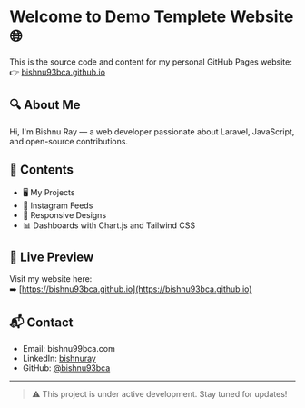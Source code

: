# Welcome to Demo Templete Website 🌐

This is the source code and content for my personal GitHub Pages website:  
👉 [bishnu93bca.github.io](https://bishnu93bca.github.io/)

## 🔍 About Me
Hi, I'm Bishnu Ray — a web developer passionate about Laravel, JavaScript, and open-source contributions.

## 📁 Contents
- 🖥️ My Projects
- 📸 Instagram Feeds
- 📱 Responsive Designs
- 📊 Dashboards with Chart.js and Tailwind CSS

## 🚀 Live Preview
Visit my website here:  
➡️ [https://bishnu93bca.github.io](https://bishnu93bca.github.io)

## 📬 Contact
- Email: bishnu99bca.com
- LinkedIn: [bishnuray](https://linkedin.com/in/bishnuray)
- GitHub: [@bishnu93bca](https://github.com/bishnu93bca)

---

> ⚠️ This project is under active development. Stay tuned for updates!
